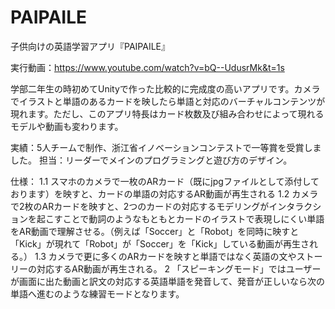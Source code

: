 # PAIPAILE
 子供向けの英語学習アプリ『PAIPAILE』
 
 実行動画：https://www.youtube.com/watch?v=bQ--UdusrMk&t=1s
 
学部二年生の時初めてUnityで作った比較的に完成度の高いアプリです。カメラでイラストと単語のあるカードを映したら単語と対応のバーチャルコンテンツが現れます。ただし、このアプリ特長はカード枚数及び組み合わせによって現れるモデルや動画も変わります。

実績：5人チームで制作、浙江省イノベーションコンテストで一等賞を受賞しました。
担当：リーダーでメインのプログラミングと遊び方のデザイン。

仕様：
 1.1 スマホのカメラで一枚のARカード（既にjpgファイルとして添付しております）を映すと、カードの単語の対応するAR動画が再生される
 1.2 カメラで2枚のARカードを映すと、2つのカードの対応するモデリングがインタラクションを起こすことで動詞のようなもともとカードのイラストで表現しにくい単語をAR動画で理解させる。（例えば「Soccer」と「Robot」を同時に映すと「Kick」が現れて「Robot」が「Soccer」を「Kick」している動画が再生される。）
 1.3 カメラで更に多くのARカードを映すと単語ではなく英語の文やストーリーの対応するAR動画が再生される。
 2 「スピーキングモード」ではユーザーが画面に出た動画と訳文の対応する英語単語を発音して、発音が正しいなら次の単語へ進むのような練習モードとなります。
